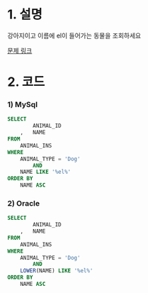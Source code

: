 # 1. 설명
강아지이고 이름에 el이 들어가는 동물을 조회하세요

[문제 링크](https://programmers.co.kr/learn/courses/30/lessons/59047)


# 2. 코드
### 1) MySql
```sql
SELECT 
        ANIMAL_ID
    ,   NAME
FROM 
    ANIMAL_INS
WHERE 
    ANIMAL_TYPE = 'Dog' 
        AND 
    NAME LIKE '%el%'
ORDER BY 
    NAME ASC
```

### 2) Oracle
```sql
SELECT 
        ANIMAL_ID
    ,   NAME
FROM 
    ANIMAL_INS
WHERE 
    ANIMAL_TYPE = 'Dog' 
        AND 
    LOWER(NAME) LIKE '%el%'
ORDER BY 
    NAME ASC
```